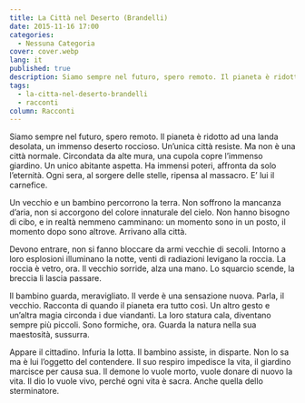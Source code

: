 ```yaml
---
title: La Città nel Deserto (Brandelli)
date: 2015-11-16 17:00
categories:
  - Nessuna Categoria
cover: cover.webp
lang: it
published: true
description: Siamo sempre nel futuro, spero remoto. Il pianeta è ridotto ad una landa desolata, un immenso deserto roccioso. Un’unica città resiste. Ma non è una città normale. Circondata da alte mura, una cupola copre l’immenso giardino. Un unico abitante aspetta. Ha immensi poteri, affronta da solo l’eternità. Ogni sera, al sorgere delle stelle, ripensa al massacro. E’ lui il carnefice.
tags:
  - la-citta-nel-deserto-brandelli
  - racconti
column: Racconti
---
```

Siamo sempre nel futuro, spero remoto. Il pianeta è ridotto ad una landa desolata, un immenso deserto roccioso. Un’unica città resiste. Ma non è una città normale. Circondata da alte mura, una cupola copre l’immenso giardino. Un unico abitante aspetta. Ha immensi poteri, affronta da solo l’eternità. Ogni sera, al sorgere delle stelle, ripensa al massacro. E’ lui il carnefice.

Un vecchio e un bambino percorrono la terra. Non soffrono la mancanza d’aria, non si accorgono del colore innaturale del cielo. Non hanno bisogno di cibo, e in realtà nemmeno camminano: un momento sono in un posto, il momento dopo sono altrove. Arrivano alla città.

Devono entrare, non si fanno bloccare da armi vecchie di secoli. Intorno a loro esplosioni illuminano la notte, venti di radiazioni levigano la roccia. La roccia è vetro, ora. Il vecchio sorride, alza una mano. Lo squarcio scende, la breccia li lascia passare.

Il bambino guarda, meravigliato. Il verde è una sensazione nuova. Parla, il vecchio. Racconta di quando il pianeta era tutto così. Un altro gesto e un’altra magia circonda i due viandanti. La loro statura cala, diventano sempre più piccoli. Sono formiche, ora. Guarda la natura nella sua maestosità, sussurra.

Appare il cittadino. Infuria la lotta. Il bambino assiste, in disparte. Non lo sa ma è lui l’oggetto del contendere. Il suo respiro impedisce la vita, il giardino marcisce per causa sua. Il demone lo vuole morto, vuole donare di nuovo la vita. Il dio lo vuole vivo, perché ogni vita è sacra. Anche quella dello sterminatore.
